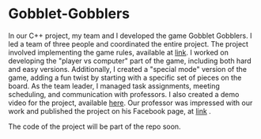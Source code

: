 # Gobblet-Gobblers

In our C++ project, my team and I developed the game Gobblet Gobblers. I led a team of three people and coordinated the entire project. The project involved implementing the game rules, available at [link](https://themindcafe.com.sg/wp-content/uploads/2018/07/Gobblet-Gobblers.pdf). I worked on developing the "player vs computer" part of the game, including both hard and easy versions. Additionally, I created a "special mode" version of the game, adding a fun twist by starting with a specific set of pieces on the board. As the team leader, I managed task assignments, meeting scheduling, and communication with professors. I also created a demo video for the project, available [here](https://drive.google.com/drive/folders/1onudVbT4Ufva-lF7iSEvAEefzxMV8e7A?usp=sharing).
Our professor was impressed with our work and published the project on his Facebook page, at [link](https://www.facebook.com/1375675193/videos/10219859942993744/) .

The code of the project will be part of the repo soon.
